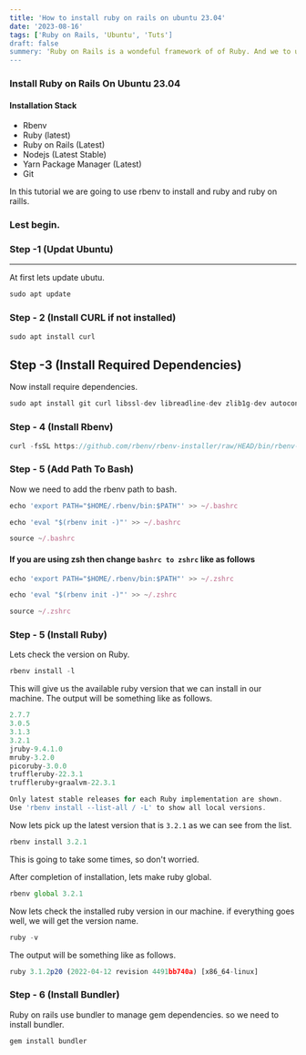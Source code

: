 ```yaml
---
title: 'How to install ruby on rails on ubuntu 23.04'
date: '2023-08-16'
tags: ['Ruby on Rails, 'Ubuntu', 'Tuts']
draft: false
summery: 'Ruby on Rails is a wondeful framework of of Ruby. And we to use this we have to install ruby and ruby on rails into our machine. So lets hopinto the terminal and see how to install ruby on rails on ubuntu 23.04. As i am using Ubuntu 23.04.'
---
```



### Install Ruby on Rails On Ubuntu 23.04

#### Installation Stack
  - Rbenv
  - Ruby (latest)
  - Ruby on Rails (Latest)
  - Nodejs (Latest Stable)
  - Yarn Package Manager (Latest)
  - Git

In this tutorial we are going to use rbenv to install and ruby and ruby on raills.

### Lest begin.

### Step -1 (Updat Ubuntu)
---
At first lets update ubutu.

```jsx
sudo apt update
```

### Step - 2 (Install CURL if not installed)


```jsx
sudo apt install curl
```

Step -3 (Install Required Dependencies)
---
Now install require dependencies.

```jsx
sudo apt install git curl libssl-dev libreadline-dev zlib1g-dev autoconf bison build-essential libyaml-dev libreadline-dev libncurses5-dev libffi-dev libgdbm-dev
```

### Step - 4 (Install Rbenv)

```jsx
curl -fsSL https://github.com/rbenv/rbenv-installer/raw/HEAD/bin/rbenv-installer | bash
```

### Step - 5 (Add Path To Bash)

Now we need to add the rbenv path to bash.

```jsx
echo 'export PATH="$HOME/.rbenv/bin:$PATH"' >> ~/.bashrc
```
```jsx
echo 'eval "$(rbenv init -)"' >> ~/.bashrc
```

```jsx
source ~/.bashrc
```

#### If you are using zsh then change `bashrc to zshrc` like as follows

```jsx
echo 'export PATH="$HOME/.rbenv/bin:$PATH"' >> ~/.zshrc
```
```jsx
echo 'eval "$(rbenv init -)"' >> ~/.zshrc
```
```jsx
source ~/.zshrc
```


### Step - 5 (Install Ruby)

Lets check the version on Ruby.

```jsx
rbenv install -l
```
This will give us the available ruby version that we can install in our machine. The output will be something like as follows.

```jsx
2.7.7
3.0.5
3.1.3
3.2.1
jruby-9.4.1.0
mruby-3.2.0
picoruby-3.0.0
truffleruby-22.3.1
truffleruby+graalvm-22.3.1

Only latest stable releases for each Ruby implementation are shown.
Use 'rbenv install --list-all / -L' to show all local versions.
```

Now lets pick up the latest version that is `3.2.1` as we can see from the list.

```jsx
rbenv install 3.2.1
```
This is going to take some times, so don't worried.

After completion of installation, lets make ruby global.

```jsx
rbenv global 3.2.1
```

Now lets check the installed ruby version in our machine. if everything goes well, we will get the version name.

```jsx
ruby -v
```

The output will be something like as follows. 
```jsx
ruby 3.1.2p20 (2022-04-12 revision 4491bb740a) [x86_64-linux]
```



### Step - 6 (Install Bundler)

Ruby on rails use bundler to manage gem dependencies. so we need to install bundler.

```jsx
gem install bundler
```
